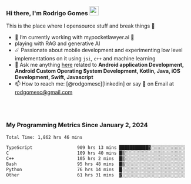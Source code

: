 
### Hi there, I'm Rodrigo Gomes <img src="https://media.giphy.com/media/hvRJCLFzcasrR4ia7z/giphy.gif" width="25px">
This is the place where I opensource stuff and break things 🤣
- 🔭 I’m currently working with mypocketlawyer.ai 💜
- playing with RAG and generative AI
- ☄️ Passionate about mobile development and experimenting low level implementations on it using `jsi`, `c++` and machine learning
- 💬 Ask me anything [here](https://github.com/rodgomesc/rodgomesc/issues) related to <b>Android application Development, Android Custom Operating System Development, Kotlin, Java, iOS Development, Swift, Javascript</b>
- 📫 How to reach me: [@rodgomesc][linkedin] or say 👋 on Email at [rodgomesc@gmail.com](mailto:rodgomesc@gmail.com)


<br/>

<!-- 
<picture>
  <img src="/github-metrics.svg" alt="Metrics">
</picture>
-->

</br>

### My Programming Metrics Since January 2, 2024 


<!--START_SECTION:waka-->

```txt
Total Time: 1,862 hrs 46 mins

TypeScript                 909 hrs 13 mins ███████████▓░░░░░░░░░░░░░   47.25 %
C                          109 hrs 40 mins █▒░░░░░░░░░░░░░░░░░░░░░░░   05.70 %
C++                        105 hrs 2 mins  █▒░░░░░░░░░░░░░░░░░░░░░░░   05.46 %
Bash                       95 hrs 48 mins  █▒░░░░░░░░░░░░░░░░░░░░░░░   04.98 %
Python                     76 hrs 14 mins  █░░░░░░░░░░░░░░░░░░░░░░░░   03.96 %
Other                      61 hrs 31 mins  ▓░░░░░░░░░░░░░░░░░░░░░░░░   03.20 %
```

<!--END_SECTION:waka-->
